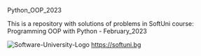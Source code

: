 Python_OOP_2023

This is a repository with solutions of problems in SoftUni course: Programming OOP with Python - February_2023

![Software-University-Logo](https://user-images.githubusercontent.com/114501449/192723518-5e02d953-c626-4adf-a895-3659066cbcb6.png)
 https://softuni.bg
